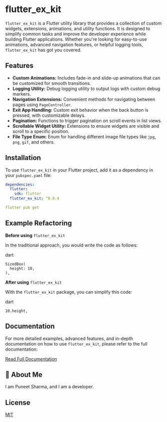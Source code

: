 # flutter_ex_kit

`flutter_ex_kit` is a Flutter utility library that provides a collection of custom widgets, extensions, animations, and utility functions. It is designed to simplify common tasks and improve the developer experience while building Flutter applications. Whether you're looking for easy-to-use animations, advanced navigation features, or helpful logging tools, `flutter_ex_kit` has got you covered.

## Features

- **Custom Animations:** Includes fade-in and slide-up animations that can be customized for smooth transitions.
- **Logging Utility:** Debug logging utility to output logs with custom debug markers.
- **Navigation Extensions:** Convenient methods for navigating between pages using `PageController`.
- **Exit App Handling:** Custom exit behavior when the back button is pressed, with customizable delays.
- **Pagination:** Functions to trigger pagination on scroll events in list views.
- **Scrollable Widget Utility:** Extensions to ensure widgets are visible and scroll to a specific position.
- **File Type Enum:** Enum for handling different image file types like `jpg`, `png`, `gif`, and others.

## Installation

To use `flutter_ex_kit` in your Flutter project, add it as a dependency in your `pubspec.yaml` file:

```yaml
dependencies:
  flutter:
    sdk: flutter
  flutter_ex_kit: ^0.0.4
```
```yaml
flutter pub get
```

## Example Refactoring

**Before using** `flutter_ex_kit`

In the traditional approach, you would write the code as follows:

dart
```
SizedBox(
  height: 10,
),

```

**After using** `flutter_ex_kit`

With the `flutter_ex_kit` package, you can simplify this code:

dart
```
10.height,
```

## Documentation

For more detailed examples, advanced features, and in-depth documentation on how to use `flutter_ex_kit`, please refer to the full documentation:

[Read Full Documentation](https://iamapuneet.blogspot.com/blog-post_18)

## 🚀 About Me
I am Puneet Sharma, and I am a developer.

## License

[MIT](https://github.com/iamapuneet/flutter_ex_kit/blob/master/LICENSE)


